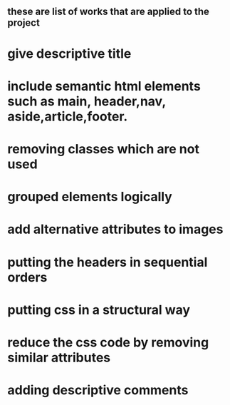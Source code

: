 these are list of works that are applied to the project
-------------------------------------------------------------
# give descriptive title
# include semantic html elements such as main, header,nav, aside,article,footer.
# removing classes which are not used
# grouped elements logically
# add alternative attributes to images
# putting the headers in sequential orders
# putting css in a structural way 
# reduce the css code by removing similar attributes
# adding descriptive comments
